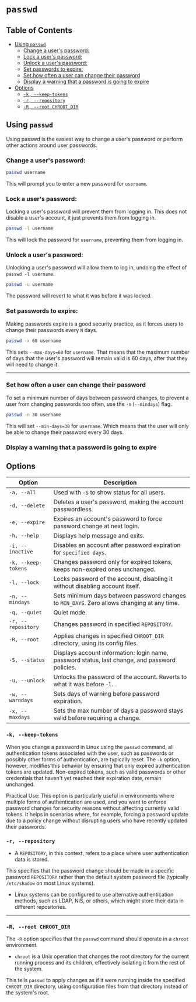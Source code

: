 
# `passwd`

## Table of Contents
* [Using `passwd`](#using-`passwd`) 
    * [Change a user's password:](#change-a-user's-password:) 
    * [Lock a user's password:](#lock-a-user's-password:) 
    * [Unlock a user's password:](#unlock-a-user's-password:) 
    * [Set passwords to expire:](#set-passwords-to-expire:) 
    * [Set how often a user can change their password](#set-how-often-a-user-can-change-their-password) 
    * [Display a warning that a password is going to expire](#display-a-warning-that-a-password-is-going-to-expire) 
* [Options](#options) 
    * [`-k, --keep-tokens`](#`-k,---keep-tokens`) 
    * [`-r, --repository`](#`-r,---repository`) 
    * [`-R, --root CHROOT_DIR`](#`-r,---root-chroot_dir`) 

## Using `passwd`
Using passwd is the easiest way to change a user's password or 
perform other actions around user passwords.

### Change a user's password:
```bash
passwd username
```
This will prompt you to enter a new password for `username`.

### Lock a user's password:
Locking a user's password will prevent them from logging in.
This does not disable a user's account, it just prevents them from logging in.
```bash
passwd -l username
```
This will lock the password for `username`, preventing them from logging in.  

### Unlock a user's password:
Unlocking a user's password will allow them to log in, undoing
the effect of `passwd -l username`.
```bash
passwd -u username
```
The password will revert to what it was before it was locked.  


### Set passwords to expire:
Making passwords expire is a good security practice, as it
forces users to change their passwords every `N` days.
```bash
passwd -x 60 username
```
This sets `--max-days=60` for `username`.
That means that the maximum number of days that the user's password
will remain valid is 60 days, after that they will need to change it. 

---

### Set how often a user can change their password

To set a minimum number of days between password changes,
to prevent a user from changing passwords too often, 
use the `-n` (`--mindays`) flag.
```bash
passwd -n 30 username
```
This will set `--min-days=30` for `username`.
Which means that the user will only be able to change their
password every 30 days.  


### Display a warning that a password is going to expire


## Options

| Option           | Description
|-|-
| `-a, --all`      | Used with `-S` to show status for all users.
| `-d, --delete`   | Deletes a user's password, making the account passwordless.
| `-e, --expire`   | Expires an account's password to force password change at next login.
| `-h, --help`     | Displays help message and exits.
| `-i, --inactive` | Disables an account after password expiration for `specified days`.
| `-k, --keep-tokens`| Changes password only for expired tokens, keeps non-expired ones unchanged.
| `-l, --lock`     | Locks password of the account, disabling it without disabling account itself.
| `-n, --mindays`  | Sets minimum days between password changes to `MIN_DAYS`. Zero allows changing at any time.
| `-q, --quiet`    | Quiet mode.
| `-r, --repository` | Changes password in specified `REPOSITORY`.
| `-R, --root`     | Applies changes in specified `CHROOT_DIR` directory, using its config files.
| `-S, --status`   | Displays account information: login name, password status, last change, and password policies.
| `-u, --unlock`   | Unlocks the password of the account. Reverts to what it was before `-l`.
| `-w, --warndays` | Sets days of warning before password expiration.
| `-x, --maxdays`  | Sets the max number of days a password stays valid before requiring a change.


### `-k, --keep-tokens`

When you change a password in Linux using the `passwd` command, all authentication tokens associated with the user, such as passwords or possibly other forms of authentication, are typically reset. The `-k` option, however, modifies this behavior by ensuring that only expired authentication tokens are updated. Non-expired tokens, such as valid passwords or other credentials that haven't yet reached their expiration date, remain unchanged.

Practical Use: This option is particularly useful in environments where multiple forms of authentication are used, and you want to enforce password changes for security reasons without affecting currently valid tokens. It helps in scenarios where, for example, forcing a password update due to a policy change without disrupting users who have recently updated their passwords.

### `-r, --repository`
* A `REPOSITORY`, in this context, refers to a place where user authentication data is stored.

This specifies that the password change should be made in a specific 
password `REPOSITORY` rather than the default system password file (typically
`/etc/shadow` on most Linux systems).

* Linux systems can be configured to use alternative authentication methods, such
  as LDAP, NIS, or others, which might store their data in different repositories.

---

### `-R, --root CHROOT_DIR`

The `-R` option specifies that the `passwd` command should operate in a `chroot` environment.  

* `chroot` is a Unix operation that changes the root directory for the current running
  process and its children, effectively isolating it from the rest of the system.

This tells `passwd` to apply changes as if it were running inside
the specified `CHROOT_DIR` directory, using configuration files from that
directory instead of the system's root.

<!-- ## Using `chage` -->
